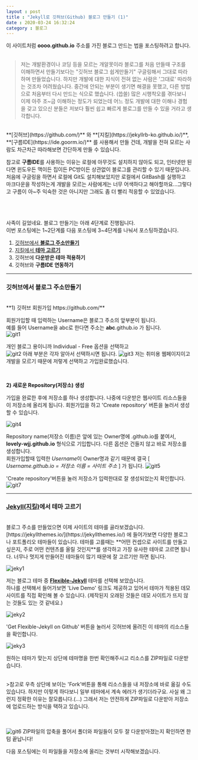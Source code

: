 ```yaml
---
layout : post
title : "Jekyll로 깃허브(Github) 블로그 만들기 (1)"  
date : 2020-03-24 16:32:24
category : 블로그
--- 
```


이 사이트처럼 **oooo.github.io** 주소를 가진 블로그 만드는 법을 포스팅하려고 합니다.  
<br>


> 저는 개발환경이나 코딩 등을 모르는 개알못이라 블로그를 처음 만들때 구조를 이해하면서 만들기보다는 "깃허브 블로그 쉽게만들기" 구글링해서 그대로 따라하며 만들었습니다. 하지만 개발에 대한 지식이 전혀 없는 사람은 '그대로' 따라하는 것조차 어려웠습니다. 중간에 안되는 부분이 생기면 해결을 못했고, 다른 방법으로 처음부터 다시 만드는 식으로 했습니다. (씁쓸) 많은 시행착오를 겪다보니 이제 아주 조~금 이해하는 정도가 되었는데 어느 정도 개발에 대한 이해나 경험을 갖고 있으신 분들은 저보다 훨씬 쉽고 빠르게 블로그를 만들 수 있을 거라고 생각합니다.  

<br>
**[깃허브](https://github.com/)** 와 **[지킬](https://jekyllrb-ko.github.io/)**, **[구름IDE](https://ide.goorm.io/)** 를 사용해서 만들 건데, 개발을 전혀 모르는 사람도 차근차근 따라해보면 간단하게 만들 수 있습니다.  


참고로 **구름IDE**를 사용하는 이유는 로컬에 아무것도 설치하지 않아도 되고, 인터넷만 된다면 윈도우든 맥이든 집이든 PC방이든 상관없이 블로그를 관리할 수 있기 때문입니다. 처음에 구글링을 하면서 로컬에 Git도 설치해보았지만 로컬에서 GitBash를 실행하고 마크다운을 작성하는게 개발을 모르는 사람에게는 너무 어색하다고 해야할까요...그렇다고 구름이 아~주 익숙한 것은 아니지만 그래도 좀 더 빨리 적응할 수 있었습니다.

<br><br><br>
사족이 길었네요.
블로그 만들기는 아래 4단계로 진행됩니다.  
이번 포스팅에는 1~2단계를 다음 포스팅에 3~4단계를 나눠서 포스팅하겠습니다.


1) [깃허브에서 **블로그 주소만들기**](#chapter-1)   
2) [지킬에서 **테마 고르기**](#chapter-2)   
3) 깃허브에 **다운받은 테마 적용하기**  
4) 깃허브와 **구름IDE 연동하기**


 
---
<a id="chapter-1"></a>
### 깃허브에서 블로그 주소만들기  

<br>
**1) 깃허브 회원가입 https://github.com/**  


회원가입할 때 입력하는 Username은 블로그 주소의 앞부분이 됩니다.  
예를 들어 Username을 abc로 한다면 주소는 __abc__.github.io 가 됩니다.  
![git1](https://user-images.githubusercontent.com/60729752/77511884-4e4c9880-6eb5-11ea-9f69-92a4d08a28df.png)

개인 블로그 용이니까 Individual - Free 옵션을 선택하고   
![git2](https://user-images.githubusercontent.com/60729752/77513029-85bc4480-6eb7-11ea-8b58-c387044ad848.png)
아래 부분은 각자 알아서 선택하시면 됩니다. 
![git3](https://user-images.githubusercontent.com/60729752/77513037-88b73500-6eb7-11ea-96a9-1a8abbd6cfff.png)
저는 취미용 웹페이지이고 개발을 모르기 때문에 저렇게 선택하고 가입완료했습니다.

<br>  

**2) 새로운 Repository(저장소) 생성**   

가입을 완료한 후에 저장소를 하나 생성합니다. 나중에 다운받은 웹사이트 리소스들을 이 저장소에 올리게 됩니다. 회원가입을 하고 'Create repository' 버튼을 눌러서 생성할 수 있습니다. 

![git4](https://user-images.githubusercontent.com/60729752/77614302-19514c00-6f70-11ea-9fc9-dce5ce3ca93e.png)


Repository name(저장소 이름)은 앞에 있는 Owner명에 .github.io를 붙여서, **lovely-wjj.github.io** 형식으로 기입합니다. 다른 옵션은 건들지 않고 바로 저장소를 생성합니다.  
회원가입할때 입력한 *Username*이 Owner명과 같기 때문에 결국 [ *Username.github.io = 저장소 이름 = 사이트 주소* ] 가 됩니다. 
![git5](https://user-images.githubusercontent.com/60729752/77614318-1ce4d300-6f70-11ea-8321-7c49986e6477.png)

'Create repository'버튼을 눌러 저장소가 입력한대로 잘 생성되었는지 확인합니다. 
![git7](https://user-images.githubusercontent.com/60729752/77620423-b1a1fd80-6f7d-11ea-9f2d-5fae0ecc8b43.png)

---
<a id="chapter-2"></a>
### [Jekyll(지킬)](https://jekyllrb-ko.github.io/)에서 테마 고르기  

<br>
블로그 주소를 만들었으면 이제 사이트의 테마를 골라보겠습니다.   [https://jekyllthemes.io/](https://jekyllthemes.io/) 에 들어가보면 다양한 블로그나 포트폴리오 테마들이 있습니다. 테마를 고를때는 **어떤 컨셉으로 사이트를 만들고 싶은지, 주로 어떤 컨텐츠를 올릴 것인지**를 생각하고 가장 유사한 테마로 고르면 됩니다. 너무나 멋지게 만들어진 테마들이 많기 때문에 잘 고르기만 하면 됩니다.    


![jeky1](https://user-images.githubusercontent.com/60729752/77527891-56660180-6ed0-11ea-8c3d-4cf7e337c7a8.png)

저는 블로그 테마 중 **[Flexible-Jekyll](https://jekyllthemes.io/theme/flexible-jekyll)** 테마를 선택해 보았습니다.  
하나를 선택해서 들어가보면 'Live Demo' 링크도 제공하고 있어서 테마가 적용된 데모 사이트를 직접 확인해 볼 수 있습니다. (제작된지 오래된 것들은 데모 사이트가 뜨지 않는 것들도 있는 것 같네요.)  

![jeky2](https://user-images.githubusercontent.com/60729752/77553971-d2743f80-6ef8-11ea-85c9-3754a56208f5.png)

'Get Flexible-Jekyll on Github' 버튼을 눌러서 깃허브에 올려진 이 테마의 리소스들을 확인합니다.


![jeky3](https://user-images.githubusercontent.com/60729752/77553983-d6a05d00-6ef8-11ea-852b-d5bce949ee72.png)

원하는 테마가 맞는지 상단에 테마명을 한번 확인해주시고 리소스를 ZIP파일로 다운받습니다.

<br>
>참고로 우측 상단에 보이는 'Fork'버튼을 통해 리소스들을 내 저장소에 바로 옮길 수도 있습니다. 하지만 이렇게 하다보니 일부 테마에서 계속 에러가 생기더라구요. 사실 왜 그런지 정확한 이유는 잘모릅니다.(...) 그래서 저는 안전하게 ZIP파일로 다운받아 저장소에 업로드하는 방식을 택하고 있습니다.

<br><br>
![git6](https://user-images.githubusercontent.com/60729752/77620317-78698d80-6f7d-11ea-911a-fa957a69d342.png)
ZIP파일의 압축을 풀어서 폴더와 파일들이 모두 잘 다운받아졌는지 확인하면 한 텀 끝납니다!  


다음 포스팅에는 이 파일들을 저장소에 올리는 것부터 시작해보겠습니다.  




